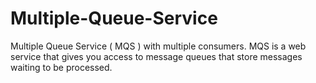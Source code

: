 # Multiple-Queue-Service
Multiple Queue Service ( MQS ) with multiple consumers.  MQS  is a web service that gives you access to message queues that store messages waiting to be processed.
